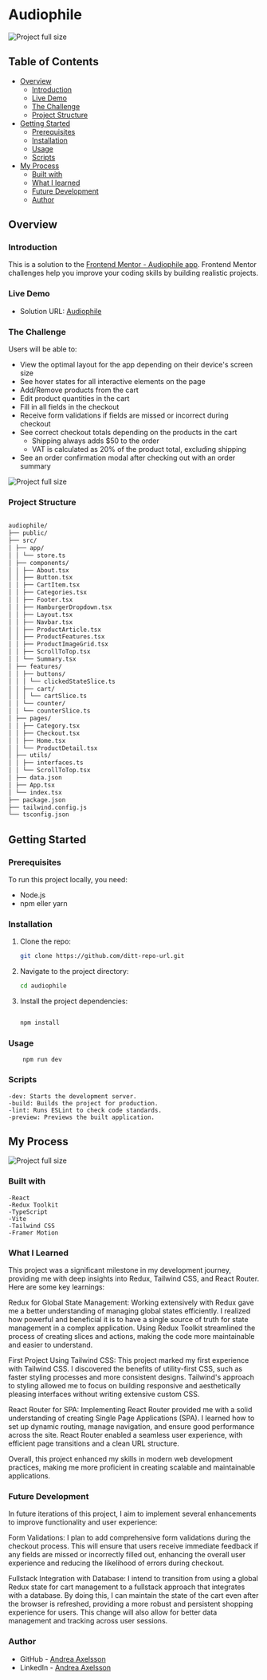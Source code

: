 # Audiophile

![Project full size](https://github.com/Andrea-Axelsson/audiophile/blob/main/public/assets/shared/audiophile.gif?raw=true)

## Table of Contents

- [Overview](#overview)
  - [Introduction](#introduction)
  - [Live Demo](#live-demo)
  - [The Challenge](#the-challenge)
  - [Project Structure](#project-structure)
- [Getting Started](#getting-started)
  - [Prerequisites](#prerequisites)
  - [Installation](#installation)
  - [Usage](#usage)
  - [Scripts](#scripts)
- [My Process](#my-process)
  - [Built with](#built-with)
  - [What I learned](#what-i-learned)
  - [Future Development](#future-development)
  - [Author](#author)

## Overview

### Introduction

This is a solution to the [Frontend Mentor - Audiophile app](https://www.frontendmentor.io/challenges/audiophile-ecommerce-website-C8cuSd_wx). Frontend Mentor challenges help you improve your coding skills by building realistic projects.

### Live Demo

- Solution URL: [Audiophile](https://audiophile-andrea.netlify.app/)

### The Challenge

Users will be able to:

- View the optimal layout for the app depending on their device's screen size
- See hover states for all interactive elements on the page
- Add/Remove products from the cart
- Edit product quantities in the cart
- Fill in all fields in the checkout
- Receive form validations if fields are missed or incorrect during checkout
- See correct checkout totals depending on the products in the cart
  - Shipping always adds $50 to the order
  - VAT is calculated as 20% of the product total, excluding shipping
- See an order confirmation modal after checking out with an order summary

![Project full size](https://github.com/Andrea-Axelsson/audiophile/blob/main/public/assets/shared/mobile-mockup.png?raw=true)

### Project Structure

```bash

audiophile/
├── public/
├── src/
│ ├── app/
│ │ └── store.ts
│ ├── components/
│ │ ├── About.tsx
│ │ ├── Button.tsx
│ │ ├── CartItem.tsx
│ │ ├── Categories.tsx
│ │ ├── Footer.tsx
│ │ ├── HamburgerDropdown.tsx
│ │ ├── Layout.tsx
│ │ ├── Navbar.tsx
│ │ ├── ProductArticle.tsx
│ │ ├── ProductFeatures.tsx
│ │ ├── ProductImageGrid.tsx
│ │ ├── ScrollToTop.tsx
│ │ └── Summary.tsx
│ ├── features/
│ │ ├── buttons/
│ │ │ └── clickedStateSlice.ts
│ │ ├── cart/
│ │ │ └── cartSlice.ts
│ │ └── counter/
│ │ └── counterSlice.ts
│ ├── pages/
│ │ ├── Category.tsx
│ │ ├── Checkout.tsx
│ │ ├── Home.tsx
│ │ └── ProductDetail.tsx
│ ├── utils/
│ │ ├── interfaces.ts
│ │ └── ScrollToTop.tsx
│ ├── data.json
│ ├── App.tsx
│ └── index.tsx
├── package.json
├── tailwind.config.js
└── tsconfig.json

```

## Getting Started

### Prerequisites

To run this project locally, you need:

- Node.js
- npm eller yarn

### Installation

1. Clone the repo:
   ```bash
   git clone https://github.com/ditt-repo-url.git
   ```
2. Navigate to the project directory:

   ```bash
   cd audiophile
   ```

3. Install the project dependencies:

   ```bash

   npm install

   ```

### Usage

```
    npm run dev

```

### Scripts

    -dev: Starts the development server.
    -build: Builds the project for production.
    -lint: Runs ESLint to check code standards.
    -preview: Previews the built application.

## My Process

![Project full size](https://github.com/Andrea-Axelsson/audiophile/blob/main/public/assets/shared/desktop-mockup.png?raw=true)

### Built with

    -React
    -Redux Toolkit
    -TypeScript
    -Vite
    -Tailwind CSS
    -Framer Motion

### What I Learned

This project was a significant milestone in my development journey, providing me with deep insights into Redux, Tailwind CSS, and React Router. Here are some key learnings:

Redux for Global State Management: Working extensively with Redux gave me a better understanding of managing global states efficiently. I realized how powerful and beneficial it is to have a single source of truth for state management in a complex application. Using Redux Toolkit streamlined the process of creating slices and actions, making the code more maintainable and easier to understand.

First Project Using Tailwind CSS: This project marked my first experience with Tailwind CSS. I discovered the benefits of utility-first CSS, such as faster styling processes and more consistent designs. Tailwind's approach to styling allowed me to focus on building responsive and aesthetically pleasing interfaces without writing extensive custom CSS.

React Router for SPA: Implementing React Router provided me with a solid understanding of creating Single Page Applications (SPA). I learned how to set up dynamic routing, manage navigation, and ensure good performance across the site. React Router enabled a seamless user experience, with efficient page transitions and a clean URL structure.

Overall, this project enhanced my skills in modern web development practices, making me more proficient in creating scalable and maintainable applications.

### Future Development

In future iterations of this project, I aim to implement several enhancements to improve functionality and user experience:

Form Validations: I plan to add comprehensive form validations during the checkout process. This will ensure that users receive immediate feedback if any fields are missed or incorrectly filled out, enhancing the overall user experience and reducing the likelihood of errors during checkout.

Fullstack Integration with Database: I intend to transition from using a global Redux state for cart management to a fullstack approach that integrates with a database. By doing this, I can maintain the state of the cart even after the browser is refreshed, providing a more robust and persistent shopping experience for users. This change will also allow for better data management and tracking across user sessions.

### Author

- GitHub - [Andrea Axelsson](https://github.com/Andrea-Axelsson)
- LinkedIn - [Andrea Axelsson](https://www.linkedin.com/in/axelsson-andrea/)
